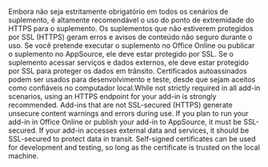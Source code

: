 <span data-ttu-id="d4c9b-p101">Embora não seja estritamente obrigatório em todos os cenários de suplemento, é altamente recomendável o uso do ponto de extremidade do HTTPS para o suplemento. Os suplementos que não estiverem protegidos por SSL (HTTPS) geram erros e avisos de conteúdo não seguro durante o uso. Se você pretende executar o suplemento no Office Online ou publicar o suplemento no AppSource, ele deve estar protegido por SSL. Se o suplemento acessar serviços e dados externos, ele deve estar protegido por SSL para proteger os dados em trânsito. Certificados autoassinados podem ser usados para desenvolvimento e teste, desde que sejam aceitos como confiáveis no computador local.</span><span class="sxs-lookup"><span data-stu-id="d4c9b-p101">While not strictly required in all add-in scenarios, using an HTTPS endpoint for your add-in is strongly recommended. Add-ins that are not SSL-secured (HTTPS) generate unsecure content warnings and errors during use. If you plan to run your add-in in Office Online or publish your add-in to AppSource, it must be SSL-secured. If your add-in accesses external data and services, it should be SSL-secured to protect data in transit. Self-signed certificates can be used for development and testing, so long as the certificate is trusted on the local machine.</span></span>


